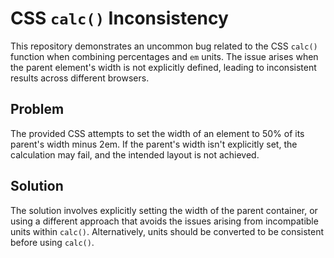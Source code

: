 # CSS `calc()` Inconsistency

This repository demonstrates an uncommon bug related to the CSS `calc()` function when combining percentages and `em` units. The issue arises when the parent element's width is not explicitly defined, leading to inconsistent results across different browsers.

## Problem

The provided CSS attempts to set the width of an element to 50% of its parent's width minus 2em.  If the parent's width isn't explicitly set, the calculation may fail, and the intended layout is not achieved.

## Solution

The solution involves explicitly setting the width of the parent container, or using a different approach that avoids the issues arising from incompatible units within `calc()`. Alternatively, units should be converted to be consistent before using `calc()`. 